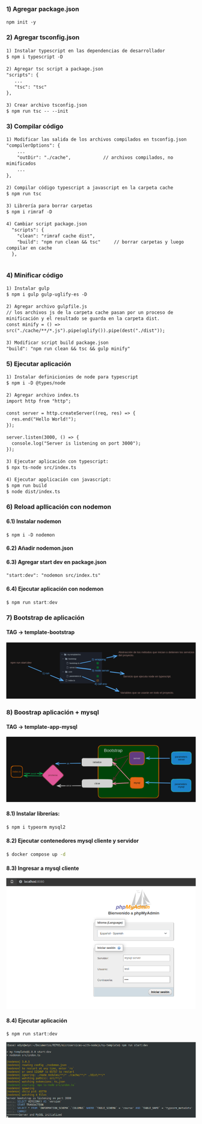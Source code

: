 ### 1) Agregar package.json

```
npm init -y
```

### 2) Agregar tsconfig.json

```
1) Instalar typescript en las dependencias de desarrollador
$ npm i typescript -D

2) Agregar tsc script a package.json
"scripts": {
   ...
   "tsc": "tsc"
},

3) Crear archivo tsconfig.json
$ npm run tsc -- --init
```

### 3) Compilar código

```
1) Modificar las salida de los archivos compilados en tsconfig.json
"compilerOptions": {
    ...
    "outDir": "./cache",            // archivos compilados, no mimificados
    ...
},

2) Compilar código typescript a javascript en la carpeta cache
$ npm run tsc

3) Librería para borrar carpetas
$ npm i rimraf -D

4) Cambiar script package.json
  "scripts": {
    "clean": "rimraf cache dist",
    "build": "npm run clean && tsc"     // borrar carpetas y luego compilar en cache
  },


```

### 4) Minificar código

```
1) Instalar gulp
$ npm i gulp gulp-uglify-es -D

2) Agregar archivo gulpfile.js
// los archivos js de la carpeta cache pasan por un proceso de minificación y el resultado se guarda en la carpeta dist.
const minify = () => src("./cache/**/*.js").pipe(uglify()).pipe(dest("./dist"));

3) Modificar script build package.json
"build": "npm run clean && tsc && gulp minify"
```

### 5) Ejecutar aplicación

```
1) Instalar definicionies de node para typescript
$ npm i -D @types/node

2) Agregar archivo index.ts
import http from "http";

const server = http.createServer((req, res) => {
  res.end("Hello World!");
});

server.listen(3000, () => {
  console.log("Server is listening on port 3000");
});

3) Ejecutar aplicación con typescript:
$ npx ts-node src/index.ts

4) Ejecutar applicación con javascript:
$ npm run build
$ node dist/index.ts
```

### 6) Reload apllicación con nodemon

#### 6.1) Instalar nodemon

```
$ npm i -D nodemon
```

#### 6.2) Añadir nodemon.json

#### 6.3) Agregar start dev en package.json

```
"start:dev": "nodemon src/index.ts"
```

#### 6.4) Ejecutar aplicación con nodemon

```typescript
$ npm run start:dev
```

### 7) Bootstrap de aplicación

#### TAG -> template-bootstrap

<div align="center">
  <img src="imgs/bootstrap.png">
</div>

### 8) Boostrap aplicación + mysql

#### TAG -> template-app-mysql

<div align="center">
  <img src="imgs/bootstrap-mysql.png">
</div>

#### 8.1) Instalar librerías:

```bash
$ npm i typeorm mysql2
```

#### 8.2) Ejecutar contenedores mysql cliente y servidor

```bash
$ docker compose up -d
```

#### 8.3) Ingresar a mysql cliente

<div align="center">
  <img src="imgs/mysql-client.png">
</div>

#### 8.4) Ejecutar aplicación

```bash
$ npm run start:dev
```

<div align="center">
  <img src="imgs/run-application.png">
</div>
